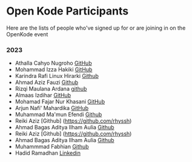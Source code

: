 # Open Kode Participants

Here are the lists of people who've signed up for or are joining in on the OpenKode event

### 2023
- Athalla Cahyo Nugroho [GitHub](https://github.com/Noobmaster32)
- Mohammad Izza Hakiki [GitHub](https://github.com/MohammadIzza)
- Karindra Rafi Linux Hirarki [Github](https://github.com/karindralinux)
- Ahmad Aziz Fauzi [Github](https://github.com/Raturu0)
- Rizqi Maulana Ardana [github](https://github.com/Maulana07Go)
- Almaas Izdihar [GitHub](https://github.com/almaas-ice)
- Mohamad Fajar Nur Khasani [GitHub](https://github.com/mhmdfjr)
- Arjun Nafi' Mahardika [GitHub](https://github.com/hyjhon)
- Muhammad Ma'mun Efendi [Github](https://github.com/efendi7)
- Reiki Aziz  [Github] (https://github.com/rhyssh) 
- Ahmad Bagas Aditya Ilham Aulia [Github](https://github.com/bagas474)
- Reiki Aziz [Github] (https://github.com/rhyssh)
- Ahmad Bagas Aditya Ilham Aulia [Github](https://github.com/bagas474)
- Muhammmad Fabhian [Github](https://github.com/mhmmdFabiann)
- Hadid Ramadhan [Linkedin](www.linkedin.com/in/hadid-ramadhan14)
